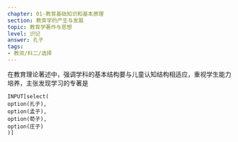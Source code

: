 ```yaml
---
chapter: 01-教育基础知识和基本原理
section: 教育学的产生与发展
topic: 教育学著作与思想
level: 识记
answer: 孔子
tags:
- 教资/科二/选择
---
```


在教育理论著述中，强调学科的基本结构要与儿童认知结构相适应，重视学生能力培养，主张发现学习的专著是

```meta-bind
INPUT[select(
option(孔子),
option(孟子),
option(荀子),
option(庄子)
)]
```
